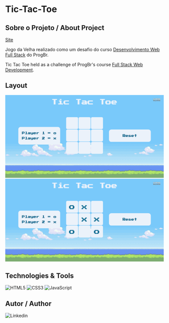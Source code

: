 # Tic-Tac-Toe

## Sobre o Projeto / About Project
[Site](https://tictactoe-zucheli.netlify.app)

Jogo da Velha realizado como um desafio do curso [Desenvolvimento Web Full Stack](https://programadorbr.com) do ProgBr.

Tic Tac Toe held as a challenge of ProgBr's course [Full Stack Web Development](https://programadorbr.com). 

## Layout
![Mobile 1](https://github.com/Zucheli/Tic-Tac-Toe/blob/main/assets/tictac1.png)
![Mobile 2](https://github.com/Zucheli/Tic-Tac-Toe/blob/main/assets/tictac2.png)

## Technologies & Tools
![HTML5](https://img.shields.io/badge/HTML5-E34F26?style=for-the-badge&logo=html5&logoColor=white)
![CSS3](https://img.shields.io/badge/CSS3-1572B6?style=for-the-badge&logo=css3&logoColor=white)
![JavaScript](https://img.shields.io/badge/JavaScript-323330?style=for-the-badge&logo=javascript&logoColor=F7DF1E)

## Autor / Author
![Linkedin](https://img.shields.io/badge/Mateus_Zucheli-0077B5?style=for-the-badge&logo=linkedin&logoColor=white)


